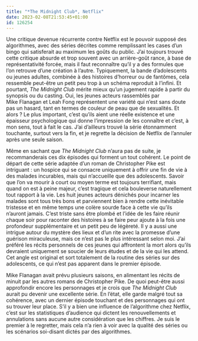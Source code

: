 ```yaml
---
title: "*The Midnight Club*, Netflix"
date: 2023-02-08T21:53:45+01:00
id: 126254 
---
```


Une critique devenue récurrente contre Netflix est le pouvoir supposé des algorithmes, avec des séries décrites comme remplissant les cases d’un bingo qui satisferait au maximum les goûts du public. J’ai toujours trouvé cette critique absurde et trop souvent avec un arrière-goût rance, à base de représentativité forcée, mais il faut reconnaître qu’il y a des formules que l’on retrouve d’une création à l’autre. Typiquement, la bande d’adolescents ou jeunes adultes, combinée à des histoires d’horreur ou de fantômes, cela ressemble peut-être un petit peu trop à un schéma reproduit à l’infini. Et pourtant, *The Midnight Club* mérite mieux qu’un jugement rapide à partir du synopsis ou du casting. Oui, les jeunes acteurs rassemblés par Mike Flanagan et Leah Fong représentent une variété qui n’est sans doute pas un hasard, tant en termes de couleur de peau que de sexualités. Et alors ? Le plus important, c’est qu’ils aient une réelle existence et une épaisseur psychologique qui donne l’impression de les connaître et c’est, à mon sens, tout à fait le cas. J’ai d’ailleurs trouvé la série étonnamment touchante, surtout vers la fin, et je regrette la décision de Netflix de l’annuler après une seule saison.

Même en sachant que *The Midnight Club* n’aura pas de suite, je recommanderais ces dix épisodes qui forment un tout cohérent. Le point de départ de cette série adaptée d’un roman de Christopher Pike est intriguant : un hospice qui se consacre uniquement à offrir une fin de vie à des malades incurables, mais qui n’accueille que des adolescents. Savoir que l’on va mourir à court ou moyen terme est toujours terrifiant, mais quand on est à peine majeur, c’est tragique et cela bouleverse naturellement tout rapport à la vie. Les huit jeunes acteurs dénichés pour incarner les malades sont tous très bons et parviennent bien à rendre cette inévitable tristesse et en même temps une colère sourde face à cette vie qu’ils n’auront jamais. C’est triste sans être plombé et l’idée de les faire réunir chaque soir pour raconter des histoires à se faire peur ajoute à la fois une profondeur supplémentaire et un petit peu de légèreté. Il y a aussi une intrigue autour du mystère des lieux et d’un rite avec la promesse d’une guérison miraculeuse, mais ce n’est pas le plus intéressant selon moi. J’ai préféré les récits personnels de ces jeunes qui affrontent la mort alors qu’ils devraient uniquement se soucier de leurs études et de la vie qui les attend. Cet angle est original et sort totalement de la routine des séries sur des adolescents, ce qui n’est pas apparent dans le premier épisode.

Mike Flanagan avait prévu plusieurs saisons, en alimentant les récits de minuit par les autres romans de Christopher Pike. De quoi peut-être aussi approfondir encore les personnages et je crois que *The Midnight Club* aurait pu devenir une excellente série. En l’état, elle garde malgré tout sa cohérence, avec un dernier épisode touchant et des personnages qui ont su trouver leur place. S’il y a bien une influence de l’algorithme chez Netflix, c’est sur les statistiques d’audience qui dictent les renouvellements et annulations sans aucune autre considération que les chiffres. Je suis le premier à le regretter, mais cela n’a rien à voir avec la qualité des séries ou les scénarios soi-disant dictés par des algorithmes. 
